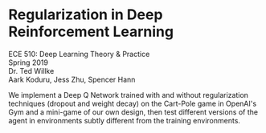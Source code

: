 # Regularization in Deep Reinforcement Learning
ECE 510: Deep Learning Theory & Practice  
Spring 2019  
Dr. Ted Willke  
Aark Koduru, Jess Zhu, Spencer Hann  

We implement a Deep Q Network trained with and without regularization techniques (dropout and weight decay) on the Cart-Pole game in OpenAI's Gym and a mini-game of our own design, then test different versions of the agent in environments subtly different from the training environments.
